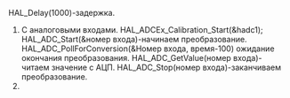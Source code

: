 HAL_Delay(1000)-задержка.

1. C аналоговыми входами.
HAL_ADCEx_Calibration_Start(&hadc1);
HAL_ADC_Start(&номер входа)-начинаем преобразование.
HAL_ADC_PollForConversion(&Номер входа, время-100) ожидание окончания преобразования.
HAL_ADC_GetValue(номер входа)-читаем значение с АЦП.
HAL_ADC_Stop(номер входа)-заканчиваем преобразование.
2. 